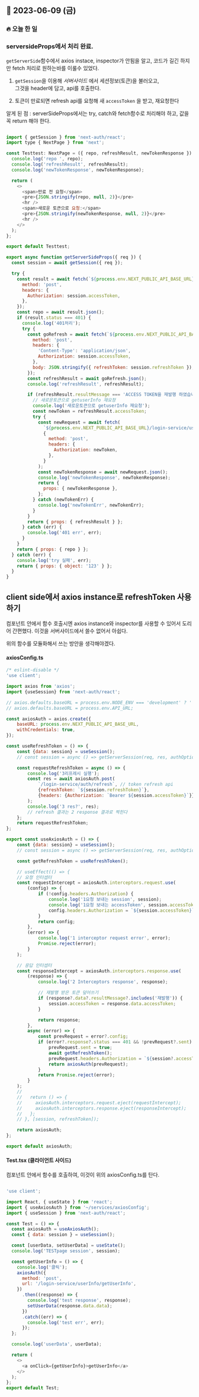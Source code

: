 ## 📆 2023-06-09 (금)
### 🔥 오늘 한 일 <br>

### serversideProps에서 처리 완료.

```getServerSide```함수에서 axios instace, inspector가 안됨을 알고,
코드가 길긴 하지만 fetch 처리로 원하는바를 이룰수 있었다.

1. ```getSession```을 이용해 _서버사이드_ 에서 세션정보(토큰)을 불러오고,  
그것을 header에 담고, api를 호출한다. 

2. 토큰이 만료되면 refresh api를 요청해 새 ```accessToken``` 을 받고, 재요청한다

알게 된 점 : serverSideProps에서는 try, catch와 fetch함수로 처리해야 하고, 값을 꼭 return 해야 한다. 

```js

import { getSession } from 'next-auth/react';
import type { NextPage } from 'next';

const Testtest: NextPage = ({ repo, refreshResult, newTokenResponse }) => {
  console.log('repo ', repo);
  console.log('refreshResult', refreshResult);
  console.log('newTokenResponse', newTokenResponse);

  return (
    <>
      <span>만료 전 요청</span>
      <pre>{JSON.stringify(repo, null, 2)}</pre>
      <hr />
      <span>새로운 토큰으로 요청:</span>
      <pre>{JSON.stringify(newTokenResponse, null, 2)}</pre>
      <hr />
    </>
  );
};

export default Testtest;

export async function getServerSideProps({ req }) {
  const session = await getSession({ req });

  try {
    const result = await fetch(`${process.env.NEXT_PUBLIC_API_BASE_URL}/login-service/userInfo/getUserInfo`, {
      method: 'post',
      headers: {
        Authorization: session.accessToken,
      },
    });
    const repo = await result.json();
    if (result.status === 401) {
      console.log('401처리');
      try {
        const goRefresh = await fetch(`${process.env.NEXT_PUBLIC_API_BASE_URL}/login-service/auth/refresh`, {
          method: 'post',
          headers: {
            'Content-Type': 'application/json',
            Authorization: session.accessToken,
          },
          body: JSON.stringify({ refreshToken: session.refreshToken }),
        });
        const refreshResult = await goRefresh.json();
        console.log('refreshResult', refreshResult);

        if (refreshResult.resultMessage === 'ACCESS TOKEN을 재발행 하였습니다.') {
          // 새로운토큰으로 getuserInfo 재요청
          console.log('새로운토큰으로 getuserInfo 재요청');
          const newToken = refreshResult.accessToken;
          try {
            const newRequest = await fetch(
              `${process.env.NEXT_PUBLIC_API_BASE_URL}/login-service/userInfo/getUserInfo`,
              {
                method: 'post',
                headers: {
                  Authorization: newToken,
                },
              }
            );
            const newTokenResponse = await newRequest.json();
            console.log('newTokenResponse', newTokenResponse);
            return {
              props: { newTokenResponse },
            };
          } catch (newTokenErr) {
            console.log('newTokenErr', newTokenErr);
          }
        }
        return { props: { refreshResult } };
      } catch (err) {
        console.log('401 err', err);
      }
    }
    return { props: { repo } };
  } catch (err) {
    console.log('try 실패', err);
    return { props: { object: '123' } };
  }
}


```

## client side에서 axios instance로 refreshToken 사용하기

컴포넌트 안에서 함수 호출시엔 axios instance와 inspector를 사용할 수 있어서 도리어 간편했다.
이것을 서버사이드에서 쓸수 없어서 아쉽다. 

위의 함수를 모듈화해서 쓰는 방안을 생각해야겠다. 

#### axiosConfig.ts

```js
/* eslint-disable */
'use client';

import axios from 'axios';
import {useSession} from 'next-auth/react';

// axios.defaults.baseURL = process.env.NODE_ENV === 'development' ? '' : process.env.NEXT_PUBLIC_API_BASE_URL;
// axios.defaults.baseURL = process.env.API_URL;

const axiosAuth = axios.create({
    baseURL: process.env.NEXT_PUBLIC_API_BASE_URL,
    withCredentials: true,
});

const useRefreshToken = () => {
    const {data: session} = useSession();
    // const session = async () => getServerSession(req, res, authOptions);

    const requestRefreshToken = async () => {
        console.log('3리프레시 실행');
        const res = await axiosAuth.post(
            `/login-service/auth/refresh`, // token refresh api
            {refreshToken: `${session.refreshToken}`},
            {headers: {Authorization: `Bearer ${session.accessToken}`}}
        );
        console.log('3 res?', res);
        // refresh 결과는 2 response 결과로 찍힌다
    };
    return requestRefreshToken;
};

export const useAxiosAuth = () => {
    const {data: session} = useSession();
    // const session = async () => getServerSession(req, res, authOptions);

    const getRefreshToken = useRefreshToken();

    // useEffect(() => {
    // 요청 인터셉터
    const requestIntercept = axiosAuth.interceptors.request.use(
        (config) => {
            if (!config.headers.Authorization) {
                console.log('1요청 보내는 session', session);
                console.log('1요청 보내는 accessToken', session.accessToken);
                config.headers.Authorization = `${session.accessToken}`;
            }
            return config;
        },
        (error) => {
            console.log('1 interceptor request error', error);
            Promise.reject(error);
        }
    );

    // 응답 인터셉터
    const responseIntercept = axiosAuth.interceptors.response.use(
        (response) => {
            console.log('2 Interceptors response', response);

            // 재발행 받은 토큰 덮어쓰기
            if (response?.data?.resultMessage?.includes('재발행')) {
                session.accessToken = response.data.accessToken;
            }

            return response;
        },
        async (error) => {
            const prevRequest = error?.config;
            if (error?.response?.status === 401 && !prevRequest?.sent) {
                prevRequest.sent = true;
                await getRefreshToken();
                prevRequest.headers.Authorization = `${session?.accessToken}`;
                return axiosAuth(prevRequest);
            }
            return Promise.reject(error);
        }
    );
    //
    //   return () => {
    //     axiosAuth.interceptors.request.eject(requestIntercept);
    //     axiosAuth.interceptors.response.eject(responseIntercept);
    //   };
    // }, [session, refreshToken]);

    return axiosAuth;
};

export default axiosAuth;

```


#### Test.tsx (클라이언트 사이드)
컴포넌트 안에서 함수를 호출하여, 이것이 위의 axiosConfig.ts를 탄다. 

```js

'use client';

import React, { useState } from 'react';
import { useAxiosAuth } from '~/services/axiosConfig';
import { useSession } from 'next-auth/react';

const Test = () => {
  const axiosAuth = useAxiosAuth();
  const { data: session } = useSession();

  const [userData, setUserData] = useState();
  console.log('TESTpage session', session);

  const getUserInfo = () => {
    console.log('클릭');
    axiosAuth({
      method: 'post',
      url: '/login-service/userInfo/getUserInfo',
    })
      .then((response) => {
        console.log('test response', response);
        setUserData(response.data.data);
      })
      .catch((err) => {
        console.log('test err', err);
      });
  };

  console.log('userData', userData);

  return (
    <>
      <a onClick={getUserInfo}>getUserInfo</a>
    </>
  );
};
export default Test;

```




